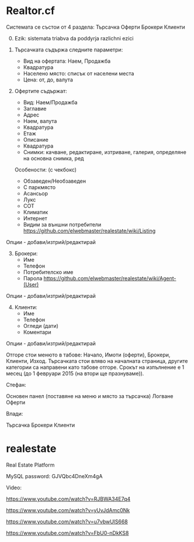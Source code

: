 Realtor.cf
===========

Системата се състои от 4 раздела: 
  Търсачка
  Оферти 
  Брокери
  Клиенти

0. Ezik: sistemata triabva da poddyrja razlichni ezici

1. Търсачката съдържа следните параметри:
   - Вид на офертата: Наем, Продажба
   - Квадратура
   - Населено място: списък от населени места
   - Цена: от, до, валута
  
2. Офертите съдържат:
   - Вид: Наем/Продажба
   - Заглавие
   - Адрес
   - Наем, валута
   - Квадратура
   - Етаж
   - Описание
   - Квадратура
   - Снимки: качване, редактиране, изтриване, галерия, определяне на основна снимка, ред
   
   Особености: (с чекбокс)
   - Обзаведен/Необзаведен
   - С паркмясто
   - Асансьор
   - Лукс
   - СОТ
   - Климатик
   - Интернет
   - Видим за външни потребители
  https://github.com/elwebmaster/realestate/wiki/Listing
   
Опции - добави/изтрий/редактирай

3. Брокери:
   - Име
   - Телефон
   - Потребителско име
   - Парола
   https://github.com/elwebmaster/realestate/wiki/Agent-(User)

Опции - добави/изтрий/редактирай
   
4. Клиенти:
   - Име
   - Телефон
   - Огледи (дати)
   - Коментари

Опции - добави/изтрий/редактирай

Отгоре стои менюто в табове: Начало, Имоти (оферти), Брокери, Клиенти, Изход. Търсачката стои вляво на началната страница, другите категории са направени като табове отгоре. Срокът на изпълнение е 1 месец (до 1 февруари 2015 (на втори ще празнуваме)).

Стефан: 

Основен панел (поставяне на меню и място за търсачка)
Логване
Оферти 

Влади:

Търсачка
Брокери
Клиенти

realestate
==========

Real Estate Platform

MySQL password: GJVQbc4DneXm4gA

Video:

https://www.youtube.com/watch?v=RJBWA34E7q4

https://www.youtube.com/watch?v=yUvJdAmc0Nk

https://www.youtube.com/watch?v=u7vbwUlS668

https://www.youtube.com/watch?v=FbU0-nDkKS8
